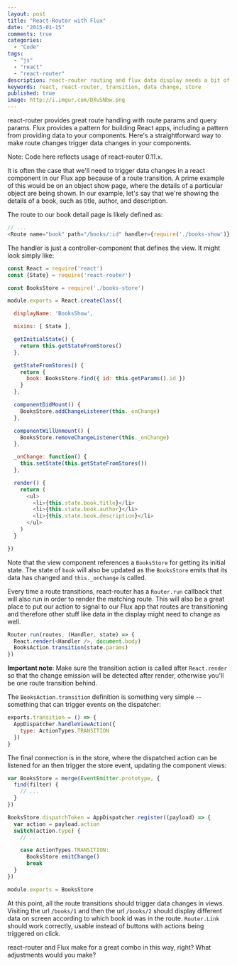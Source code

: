 ```yaml
---
layout: post
title: "React-Router with Flux"
date: "2015-01-15"
comments: true
categories:
  - "Code"
tags:
  - "js"
  - "react"
  - "react-router"
description: react-router routing and flux data display needs a bit of glue to work well together.
keywords: react, react-router, transition, data change, store
published: true
image: http://i.imgur.com/DXuSNbw.png
---
```


react-router provides great route handling with route params and query params.  Flux provides a pattern for building React apps, including a pattern from providing data to your components.  Here's a straightforward way to make route changes trigger data changes in your components.

<!--more-->

Note: Code here reflects usage of react-router 0.11.x.

It is often the case that we'll need to trigger data changes in a react component in our Flux app because of a route transition.  A prime example of this would be on an object show page, where the details of a particular object are being shown.  In our example, let's say that we're showing the details of a book, such as title, author, and description.

The route to our book detail page is likely defined as:

```js
// ...
<Route name="book" path="/books/:id" handler={require('./books-show')} />
```

The handler is just a controller-component that defines the view.  It might look simply like:

```js
const React = require('react')
const {State} = require('react-router')

const BooksStore = require('./books-store')

module.exports = React.createClass({

  displayName: 'BooksShow',

  mixins: [ State ],

  getInitialState() {
    return this.getStateFromStores()
  },

  getStateFromStores() {
    return {
      book: BooksStore.find({ id: this.getParams().id })
    }
  },

  componentDidMount() {
    BooksStore.addChangeListener(this._onChange)
  },

  componentWillUnmount() {
    BooksStore.removeChangeListener(this._onChange)
  },

  _onChange: function() {
    this.setState(this.getStateFromStores())
  },

  render() {
    return (
      <ul>
        <li>{this.state.book.title}</li>
        <li>{this.state.book.author}</li>
        <li>{this.state.book.description}</li>
      </ul>
    )
  }

})
```

Note that the view component references a `BooksStore` for getting its initial state.  The state of `book` will also be updated as the `BooksStore` emits that its data has changed and `this._onChange` is called.

Every time a route transitions, react-router has a `Router.run` callback that will also run in order to render the matching route.  This will also be a great place to put our action to signal to our Flux app that routes are transitioning and therefore other stuff like data in the display might need to change as well.

```js
Router.run(routes, (Handler, state) => {
  React.render(<Handler />, document.body)
  BooksAction.transition(state.params)
})
```

__Important note__: Make sure the transition action is called after `React.render` so that the change emission will be detected after render, otherwise you'll be one route transition behind.

The `BooksAction.transition` definition is something very simple -- something that can trigger events on the dispatcher:

```js
exports.transition = () => {
  AppDispatcher.handleViewAction({
    type: ActionTypes.TRANSITION
  })
}
```

The final connection is in the store, where the dispatched action can be listened for an then trigger the store event, updating the component views:

```js
var BooksStore = merge(EventEmitter.prototype, {
  find(filter) {
    // ...
  }
})

BooksStore.dispatchToken = AppDispatcher.register((payload) => {
  var action = payload.action
  switch(action.type) {
    // ...

    case ActionTypes.TRANSITION:
      BooksStore.emitChange()
      break
  }
})

module.exports = BooksStore

```

At this point, all the route transitions should trigger data changes in views.  Visiting the url `/books/1` and then the url `/books/2` should display different data on screen according to which book id was in the route.  `Router.Link` should work correctly, usable instead of buttons with actions being triggered on click.

react-router and Flux make for a great combo in this way, right?  What adjustments would you make?
